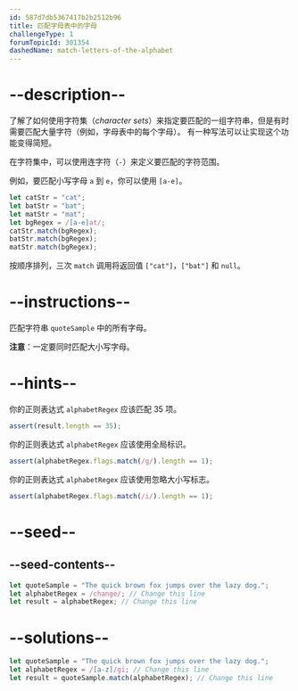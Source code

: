 ```yaml
---
id: 587d7db5367417b2b2512b96
title: 匹配字母表中的字母
challengeType: 1
forumTopicId: 301354
dashedName: match-letters-of-the-alphabet
---
```


# --description--

了解了如何使用字符集（<dfn>character sets</dfn>）来指定要匹配的一组字符串，但是有时需要匹配大量字符（例如，字母表中的每个字母）。 有一种写法可以让实现这个功能变得简短。

在字符集中，可以使用连字符（`-`）来定义要匹配的字符范围。

例如，要匹配小写字母 `a` 到 `e`，你可以使用 `[a-e]`。

```js
let catStr = "cat";
let batStr = "bat";
let matStr = "mat";
let bgRegex = /[a-e]at/;
catStr.match(bgRegex);
batStr.match(bgRegex);
matStr.match(bgRegex);
```

按顺序排列，三次 `match` 调用将返回值 `["cat"]`，`["bat"]` 和 `null`。

# --instructions--

匹配字符串 `quoteSample` 中的所有字母。

**注意**：一定要同时匹配大小写字母。

# --hints--

你的正则表达式 `alphabetRegex` 应该匹配 35 项。

```js
assert(result.length == 35);
```

你的正则表达式 `alphabetRegex` 应该使用全局标识。

```js
assert(alphabetRegex.flags.match(/g/).length == 1);
```

你的正则表达式 `alphabetRegex` 应该使用忽略大小写标志。

```js
assert(alphabetRegex.flags.match(/i/).length == 1);
```

# --seed--

## --seed-contents--

```js
let quoteSample = "The quick brown fox jumps over the lazy dog.";
let alphabetRegex = /change/; // Change this line
let result = alphabetRegex; // Change this line
```

# --solutions--

```js
let quoteSample = "The quick brown fox jumps over the lazy dog.";
let alphabetRegex = /[a-z]/gi; // Change this line
let result = quoteSample.match(alphabetRegex); // Change this line
```
